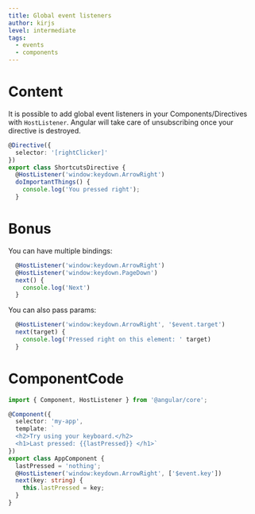 ```yaml
---
title: Global event listeners
author: kirjs
level: intermediate
tags:
  - events
  - components
---
```

# Content
It is possible to add global event listeners in your Components/Directives with `HostListener`. Angular will take care of unsubscribing once your directive is destroyed.

```typescript
@Directive({
  selector: '[rightClicker]'
})
export class ShortcutsDirective {
  @HostListener('window:keydown.ArrowRight')
  doImportantThings() {
    console.log('You pressed right');
  }
```


# Bonus
You can have multiple bindings:

```typescript
  @HostListener('window:keydown.ArrowRight')
  @HostListener('window:keydown.PageDown')
  next() {
    console.log('Next')
  }
```

You can also pass params:

```typescript
  @HostListener('window:keydown.ArrowRight', '$event.target')
  next(target) {
    console.log('Pressed right on this element: ' target)
  }
```

# ComponentCode
```typescript
import { Component, HostListener } from '@angular/core';

@Component({
  selector: 'my-app',
  template: `
  <h2>Try using your keyboard.</h2>
  <h1>Last pressed: {{lastPressed}} </h1>`
})
export class AppComponent {
  lastPressed = 'nothing';
  @HostListener('window:keydown.ArrowRight', ['$event.key'])
  next(key: string) {
    this.lastPressed = key;
  }
}
```
